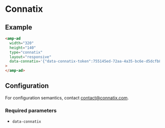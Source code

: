 <!---
Copyright 2017 The AMP HTML Authors. All Rights Reserved.

Licensed under the Apache License, Version 2.0 (the "License");
you may not use this file except in compliance with the License.
You may obtain a copy of the License at

      http://www.apache.org/licenses/LICENSE-2.0

Unless required by applicable law or agreed to in writing, software
distributed under the License is distributed on an "AS-IS" BASIS,
WITHOUT WARRANTIES OR CONDITIONS OF ANY KIND, either express or implied.
See the License for the specific language governing permissions and
limitations under the License.
-->

# Connatix

## Example

```html
<amp-ad
  width="320"
  height="140"
  type="connatix"
  layout="responsive"
  data-connatix='{"data-connatix-token":755145ed-72aa-4a35-bc6e-d5dcfb8837d2}'
>
</amp-ad>
```

## Configuration

For configuration semantics, contact contact@connatix.com.

### Required parameters

- `data-connatix`
